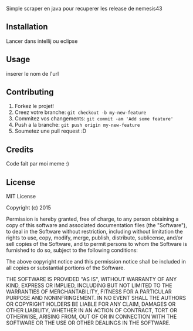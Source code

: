 Simple scraper en java pour recuperer les release de nemesis43

## Installation
Lancer dans intellij ou eclipse 

## Usage
inserer le nom de l'url

## Contributing
1. Forkez le projet!
2. Creez votre branche: `git checkout -b my-new-feature`
3. Commitez vos changements: `git commit -am 'Add some feature'`
4. Push a la branche: `git push origin my-new-feature`
5. Soumetez une pull request :D

## Credits
Code fait par moi meme :)

## License
MIT License

Copyright (c) 2015 

Permission is hereby granted, free of charge, to any person obtaining a copy
of this software and associated documentation files (the "Software"), to deal
in the Software without restriction, including without limitation the rights
to use, copy, modify, merge, publish, distribute, sublicense, and/or sell
copies of the Software, and to permit persons to whom the Software is
furnished to do so, subject to the following conditions:

The above copyright notice and this permission notice shall be included in all
copies or substantial portions of the Software.

THE SOFTWARE IS PROVIDED "AS IS", WITHOUT WARRANTY OF ANY KIND, EXPRESS OR
IMPLIED, INCLUDING BUT NOT LIMITED TO THE WARRANTIES OF MERCHANTABILITY,
FITNESS FOR A PARTICULAR PURPOSE AND NONINFRINGEMENT. IN NO EVENT SHALL THE
AUTHORS OR COPYRIGHT HOLDERS BE LIABLE FOR ANY CLAIM, DAMAGES OR OTHER
LIABILITY, WHETHER IN AN ACTION OF CONTRACT, TORT OR OTHERWISE, ARISING FROM,
OUT OF OR IN CONNECTION WITH THE SOFTWARE OR THE USE OR OTHER DEALINGS IN THE
SOFTWARE.
